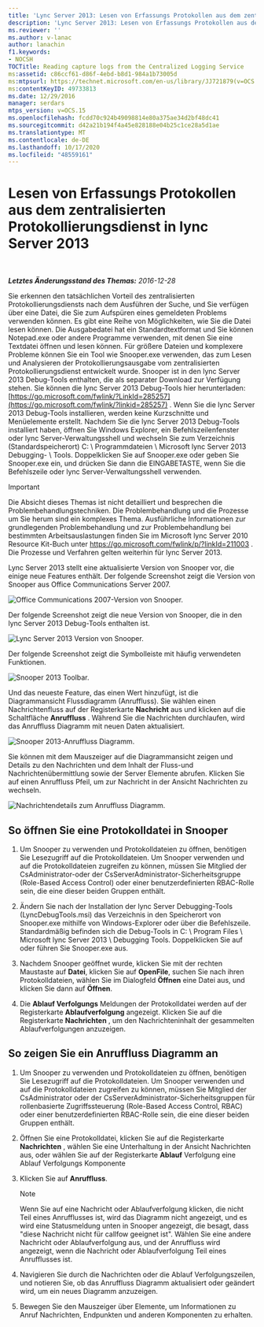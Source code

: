 ```yaml
---
title: 'Lync Server 2013: Lesen von Erfassungs Protokollen aus dem zentralisierten Protokollierungsdienst'
description: 'Lync Server 2013: Lesen von Erfassungs Protokollen aus dem zentralisierten Protokollierungsdienst.'
ms.reviewer: ''
ms.author: v-lanac
author: lanachin
f1.keywords:
- NOCSH
TOCTitle: Reading capture logs from the Centralized Logging Service
ms:assetid: c86ccf61-d86f-4ebd-b8d1-984a1b73005d
ms:mtpsurl: https://technet.microsoft.com/en-us/library/JJ721879(v=OCS.15)
ms:contentKeyID: 49733813
ms.date: 12/29/2016
manager: serdars
mtps_version: v=OCS.15
ms.openlocfilehash: fcdd70c924b49098814e80a375ae34d2bf48dc41
ms.sourcegitcommit: d42a21b194f4a45e828188e04b25c1ce28a5d1ae
ms.translationtype: MT
ms.contentlocale: de-DE
ms.lasthandoff: 10/17/2020
ms.locfileid: "48559161"
---
```

# <a name="reading-capture-logs-from-the-centralized-logging-service-in-lync-server-2013"></a>Lesen von Erfassungs Protokollen aus dem zentralisierten Protokollierungsdienst in lync Server 2013

<div data-xmlns="http://www.w3.org/1999/xhtml">

<div class="topic" data-xmlns="http://www.w3.org/1999/xhtml" data-msxsl="urn:schemas-microsoft-com:xslt" data-cs="https://msdn.microsoft.com/">

<div data-asp="https://msdn2.microsoft.com/asp">



</div>

<div id="mainSection">

<div id="mainBody">

<span> </span>

_**Letztes Änderungsstand des Themas:** 2016-12-28_

Sie erkennen den tatsächlichen Vorteil des zentralisierten Protokollierungsdiensts nach dem Ausführen der Suche, und Sie verfügen über eine Datei, die Sie zum Aufspüren eines gemeldeten Problems verwenden können. Es gibt eine Reihe von Möglichkeiten, wie Sie die Datei lesen können. Die Ausgabedatei hat ein Standardtextformat und Sie können Notepad.exe oder andere Programme verwenden, mit denen Sie eine Textdatei öffnen und lesen können. Für größere Dateien und komplexere Probleme können Sie ein Tool wie Snooper.exe verwenden, das zum Lesen und Analysieren der Protokollierungsausgabe vom zentralisierten Protokollierungsdienst entwickelt wurde. Snooper ist in den lync Server 2013 Debug-Tools enthalten, die als separater Download zur Verfügung stehen. Sie können die lync Server 2013 Debug-Tools hier herunterladen: [https://go.microsoft.com/fwlink/?LinkId=285257](https://go.microsoft.com/fwlink/?linkid=285257) . Wenn Sie die lync Server 2013 Debug-Tools installieren, werden keine Kurzschnitte und Menüelemente erstellt. Nachdem Sie die lync Server 2013 Debug-Tools installiert haben, öffnen Sie Windows Explorer, ein Befehlszeilenfenster oder lync Server-Verwaltungsshell und wechseln Sie zum Verzeichnis (Standardspeicherort) C: \\ Programmdateien \\ Microsoft lync Server 2013 Debugging- \\ Tools. Doppelklicken Sie auf Snooper.exe oder geben Sie Snooper.exe ein, und drücken Sie dann die EINGABETASTE, wenn Sie die Befehlszeile oder lync Server-Verwaltungsshell verwenden.

<div>


> [!IMPORTANT]  
> Die Absicht dieses Themas ist nicht detailliert und besprechen die Problembehandlungstechniken. Die Problembehandlung und die Prozesse um Sie herum sind ein komplexes Thema. Ausführliche Informationen zur grundlegenden Problembehandlung und zur Problembehandlung bei bestimmten Arbeitsauslastungen finden Sie im Microsoft lync Server 2010 Resource Kit-Buch unter <A href="https://go.microsoft.com/fwlink/p/?linkid=211003">https://go.microsoft.com/fwlink/p/?linkId=211003</A> . Die Prozesse und Verfahren gelten weiterhin für lync Server 2013.



</div>

Lync Server 2013 stellt eine aktualisierte Version von Snooper vor, die einige neue Features enthält. Der folgende Screenshot zeigt die Version von Snooper aus Office Communications Server 2007.

![Office Communications 2007-Version von Snooper.](images/JJ721879.129503a8-8edd-4bb0-a68f-c43f9a548b93(OCS.15).jpg "Office Communications 2007-Version von Snooper.")

Der folgende Screenshot zeigt die neue Version von Snooper, die in den lync Server 2013 Debug-Tools enthalten ist.

![Lync Server 2013 Version von Snooper.](images/JJ721879.131495dd-8220-4ae4-af37-0ac5c318fd45(OCS.15).jpg "Lync Server 2013 Version von Snooper.")

Der folgende Screenshot zeigt die Symbolleiste mit häufig verwendeten Funktionen.

![Snooper 2013 Toolbar.](images/JJ721879.989249c5-a33e-4251-b8b4-411019cc12b2(OCS.15).jpg "Snooper 2013 Toolbar.")

Und das neueste Feature, das einen Wert hinzufügt, ist die Diagrammansicht Flussdiagramm (Anruffluss). Sie wählen einen Nachrichtenfluss auf der Registerkarte **Nachricht** aus und klicken auf die Schaltfläche **Anruffluss** . Während Sie die Nachrichten durchlaufen, wird das Anruffluss Diagramm mit neuen Daten aktualisiert.

![Snooper 2013-Anruffluss Diagramm.](images/JJ721879.bb8be45d-a842-48fe-86f8-380207d70bab(OCS.15).jpg "Snooper 2013-Anruffluss Diagramm.")

Sie können mit dem Mauszeiger auf die Diagrammansicht zeigen und Details zu den Nachrichten und dem Inhalt der Fluss-und Nachrichtenübermittlung sowie der Server Elemente abrufen. Klicken Sie auf einen Anruffluss Pfeil, um zur Nachricht in der Ansicht Nachrichten zu wechseln.

![Nachrichtendetails zum Anruffluss Diagramm.](images/JJ721879.1147d720-38a9-4bda-8361-78f27ecde3d1(OCS.15).jpg "Nachrichtendetails zum Anruffluss Diagramm.")

<div>

## <a name="to-open-a-log-file-in-snooper"></a>So öffnen Sie eine Protokolldatei in Snooper

1.  Um Snooper zu verwenden und Protokolldateien zu öffnen, benötigen Sie Lesezugriff auf die Protokolldateien. Um Snooper verwenden und auf die Protokolldateien zugreifen zu können, müssen Sie Mitglied der CsAdministrator-oder der CsServerAdministrator-Sicherheitsgruppe (Role-Based Access Control) oder einer benutzerdefinierten RBAC-Rolle sein, die eine dieser beiden Gruppen enthält.

2.  Ändern Sie nach der Installation der lync Server Debugging-Tools (LyncDebugTools.msi) das Verzeichnis in den Speicherort von Snooper.exe mithilfe von Windows-Explorer oder über die Befehlszeile. Standardmäßig befinden sich die Debug-Tools in C: \\ Program Files \\ Microsoft lync Server 2013 \\ Debugging Tools. Doppelklicken Sie auf oder führen Sie Snooper.exe aus.

3.  Nachdem Snooper geöffnet wurde, klicken Sie mit der rechten Maustaste auf **Datei**, klicken Sie auf **OpenFile**, suchen Sie nach ihren Protokolldateien, wählen Sie im Dialogfeld **Öffnen** eine Datei aus, und klicken Sie dann auf **Öffnen**.

4.  Die **Ablauf Verfolgungs** Meldungen der Protokolldatei werden auf der Registerkarte **Ablaufverfolgung** angezeigt. Klicken Sie auf die Registerkarte **Nachrichten** , um den Nachrichteninhalt der gesammelten Ablaufverfolgungen anzuzeigen.

</div>

<div>

## <a name="to-display-a-call-flow-diagram"></a>So zeigen Sie ein Anruffluss Diagramm an

1.  Um Snooper zu verwenden und Protokolldateien zu öffnen, benötigen Sie Lesezugriff auf die Protokolldateien. Um Snooper verwenden und auf die Protokolldateien zugreifen zu können, müssen Sie Mitglied der CsAdministrator oder der CsServerAdministrator-Sicherheitsgruppen für rollenbasierte Zugriffssteuerung (Role-Based Access Control, RBAC) oder einer benutzerdefinierten RBAC-Rolle sein, die eine dieser beiden Gruppen enthält.

2.  Öffnen Sie eine Protokolldatei, klicken Sie auf die Registerkarte **Nachrichten** , wählen Sie eine Unterhaltung in der Ansicht Nachrichten aus, oder wählen Sie auf der Registerkarte **Ablauf** Verfolgung eine Ablauf Verfolgungs Komponente

3.  Klicken Sie auf **Anruffluss**.
    
    <div>
    

    > [!NOTE]  
    > Wenn Sie auf eine Nachricht oder Ablaufverfolgung klicken, die nicht Teil eines Anrufflusses ist, wird das Diagramm nicht angezeigt, und es wird eine Statusmeldung unten in Snooper angezeigt, die besagt, dass "diese Nachricht nicht für callfow geeignet ist". Wählen Sie eine andere Nachricht oder Ablaufverfolgung aus, und der Anruffluss wird angezeigt, wenn die Nachricht oder Ablaufverfolgung Teil eines Anrufflusses ist.

    
    </div>

4.  Navigieren Sie durch die Nachrichten oder die Ablauf Verfolgungszeilen, und notieren Sie, ob das Anruffluss Diagramm aktualisiert oder geändert wird, um ein neues Diagramm anzuzeigen.

5.  Bewegen Sie den Mauszeiger über Elemente, um Informationen zu Anruf Nachrichten, Endpunkten und anderen Komponenten zu erhalten.

</div>

</div>

<span> </span>

</div>

</div>

</div>

